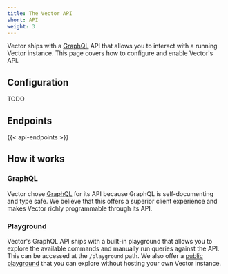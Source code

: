 ```yaml
---
title: The Vector API
short: API
weight: 3
---
```


Vector ships with a [GraphQL] API that allows you to interact with a running Vector instance. This page covers how to configure and enable Vector's API.

## Configuration

TODO

## Endpoints

{{< api-endpoints >}}

## How it works

### GraphQL

Vector chose [GraphQL] for its API because GraphQL is self-documenting and type safe. We believe that this offers a superior client experience and makes Vector richly programmable through its API.

### Playground

Vector's GraphQL API ships with a built-in playground that allows you to explore the available commands and manually run queries against the API. This can be accessed at the `/playground` path. We also offer a [public playground][playground] that you can explore without hosting your own Vector instance.

[graphql]: https://graphql.org
[playground]: https://playground.vector.dev:8686/playground
